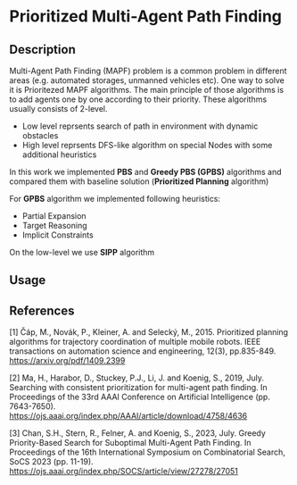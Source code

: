 # Prioritized Multi-Agent Path Finding

## Description
Multi-Agent Path Finding (MAPF) problem is a common problem in different areas (e.g. automated storages, unmanned vehicles etc).
One way to solve it is Prioritezed MAPF algorithms. The main principle of those algorithms is to add agents one by one according to their priority.
These algorithms usually consists of 2-level.
- Low level reprsents search of path in environment with dynamic obstacles
- High level reprsents DFS-like algorithm on special Nodes with some additional heuristics

In this work we implemented **PBS** and **Greedy PBS (GPBS)** algorithms and compared them with baseline solution (**Prioritized Planning** algorithm)

For **GPBS** algorithm we implemented following heuristics:
- Partial Expansion
- Target Reasoning
- Implicit Constraints

On the low-level we use **SIPP** algorithm

## Usage

## References
[1] Čáp, M., Novák, P., Kleiner, A. and Selecký, M., 2015. Prioritized planning algorithms for trajectory coordination of multiple mobile robots. IEEE transactions on automation science and engineering, 12(3), pp.835-849.
https://arxiv.org/pdf/1409.2399

[2] Ma, H., Harabor, D., Stuckey, P.J., Li, J. and Koenig, S., 2019, July. Searching with consistent prioritization for multi-agent path finding. In Proceedings of the 33rd AAAI Conference on Artificial Intelligence (pp. 7643-7650).
https://ojs.aaai.org/index.php/AAAI/article/download/4758/4636

[3] Chan, S.H., Stern, R., Felner, A. and Koenig, S., 2023, July. Greedy Priority-Based Search for Suboptimal Multi-Agent Path Finding. In Proceedings of the 16th International Symposium on Combinatorial Search, SoCS 2023 (pp. 11-19).
https://ojs.aaai.org/index.php/SOCS/article/view/27278/27051

